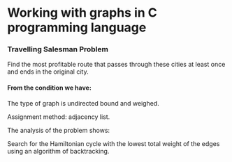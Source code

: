 # Working with graphs in C programming language

### Travelling Salesman Problem

Find the most profitable route that passes through these cities at least once and ends in the original city.


#### From the condition we have:
The type of graph is undirected bound and weighed.

Assignment method: adjacency list.


The analysis of the problem shows:


Search for the Hamiltonian cycle with the lowest total weight of the edges using an algorithm of backtracking.
